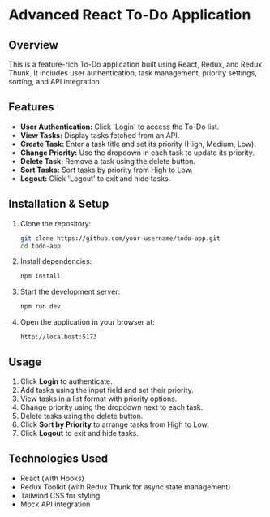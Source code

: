 # Advanced React To-Do Application

## Overview
This is a feature-rich To-Do application built using React, Redux, and Redux Thunk. It includes user authentication, task management, priority settings, sorting, and API integration.

## Features
- **User Authentication:** Click 'Login' to access the To-Do list.
- **View Tasks:** Display tasks fetched from an API.
- **Create Task:** Enter a task title and set its priority (High, Medium, Low).
- **Change Priority:** Use the dropdown in each task to update its priority.
- **Delete Task:** Remove a task using the delete button.
- **Sort Tasks:** Sort tasks by priority from High to Low.
- **Logout:** Click 'Logout' to exit and hide tasks.

## Installation & Setup
1. Clone the repository:
   ```sh
   git clone https://github.com/your-username/todo-app.git
   cd todo-app
   ```
2. Install dependencies:
   ```sh
   npm install
   ```
3. Start the development server:
   ```sh
   npm run dev
   ```
4. Open the application in your browser at:
   ```
   http://localhost:5173
   ```

## Usage
1. Click **Login** to authenticate.
2. Add tasks using the input field and set their priority.
3. View tasks in a list format with priority options.
4. Change priority using the dropdown next to each task.
5. Delete tasks using the delete button.
6. Click **Sort by Priority** to arrange tasks from High to Low.
7. Click **Logout** to exit and hide tasks.

## Technologies Used
- React (with Hooks)
- Redux Toolkit (with Redux Thunk for async state management)
- Tailwind CSS for styling
- Mock API integration



